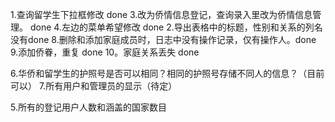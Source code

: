 1.查询留学生下拉框修改 done
3.改为侨情信息登记，查询录入里改为侨情信息管理。 done
4.左边的菜单希望修改 done
2.导出表格中的标题，性别和关系的列名没有done
8.删除和添加家庭成员时，日志中没有操作记录，仅有操作人。done
9.添加侨眷，重复 done
10。家庭关系丢失 done

6.华侨和留学生的护照号是否可以相同？相同的护照号存储不同人的信息？（目前可以）
7.所有用户和管理员的显示（待定）


5.所有的登记用户人数和涵盖的国家数目
